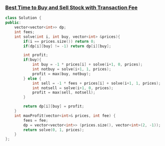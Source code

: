 ### [Best Time to Buy and Sell Stock with Transaction Fee](https://leetcode.com/problems/best-time-to-buy-and-sell-stock-with-transaction-fee/)

```cpp
class Solution {
public:
    vector<vector<int>> dp;
    int fees;
    int solve(int i, int buy, vector<int> &prices){
        if(i == prices.size()) return 0;
        if(dp[i][buy] != -1) return dp[i][buy];

        int profit;
        if(buy){
            int buy = -1 * prices[i] + solve(i+1, 0, prices);
            int notbuy = solve(i+1, 1, prices);
            profit = max(buy, notbuy);
        } else {
            int sell = -1 * fees + prices[i] + solve(i+1, 1, prices);
            int notsell = solve(i+1, 0, prices);
            profit = max(sell, notsell);
        }

        return dp[i][buy] = profit;
    }
    int maxProfit(vector<int>& prices, int fee) {
        fees = fee;
        dp = vector<vector<int>> (prices.size(), vector<int>(2, -1));
        return solve(0, 1, prices);
    }
};
```